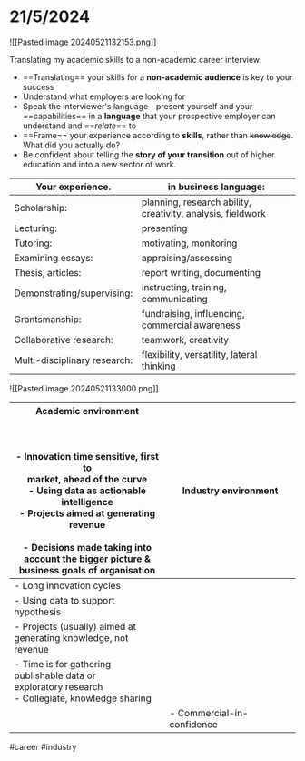

# 21/5/2024

![[Pasted image 20240521132153.png]]

Translating my academic skills to a non-academic career interview:

- ==Translating== your skills for a **non-academic audience** is key to your success
- Understand what employers are looking for
- Speak the interviewer's language - present yourself and your ==capabilities== in a **language** that your prospective employer can understand and ==*relate*== to
- ==Frame== your experience according to **skills**, rather than ~~knowledge~~. What did you actually do?
- Be confident about telling the **story of your transition** out of higher education and into a new sector of work.


| Your experience.             | in business language:                                       |
| ---------------------------- | ----------------------------------------------------------- |
| Scholarship:                 | planning, research ability, creativity, analysis, fieldwork |
| Lecturing:                   | presenting                                                  |
| Tutoring:                    | motivating, monitoring<br>                                  |
| Examining essays:            | appraising/assessing                                        |
| Thesis, articles:            | report writing, documenting                                 |
| Demonstrating/supervising:   | instructing, training, communicating                        |
| Grantsmanship:               | fundraising, influencing, commercial awareness              |
| Collaborative research:      | teamwork, creativity                                        |
| Multi-disciplinary research: | flexibility, versatility, lateral thinking                  |


![[Pasted image 20240521133000.png]]


| Academic environment<br><br><br><br>- Innovation time sensitive, first to<br>market, ahead of the curve<br>- Using data as actionable<br>intelligence<br>- Projects aimed at generating<br>revenue<br><br>- Decisions made taking into<br>account the bigger picture &<br>business goals of organisation<br> | Industry environment       |
| ------------------------------------------------------------------------------------------------------------------------------------------------------------------------------------------------------------------------------------------------------------------------------------------------------------ | -------------------------- |
| - Long innovation cycles                                                                                                                                                                                                                                                                                     |                            |
| - Using data to support<br>hypothesis                                                                                                                                                                                                                                                                        |                            |
| - Projects (usually) aimed at<br>generating knowledge, not<br>revenue                                                                                                                                                                                                                                        |                            |
| - Time is for gathering<br>publishable data or<br>exploratory research<br>- Collegiate, knowledge sharing                                                                                                                                                                                                    |                            |
|                                                                                                                                                                                                                                                                                                              | - Commercial-in-confidence |






#career #industry